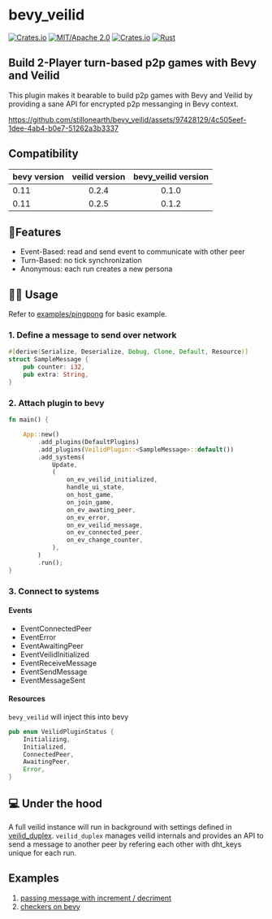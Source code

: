 # bevy_veilid

[![Crates.io](https://img.shields.io/crates/v/bevy_veilid.svg)](https://crates.io/crates/bevy_veilid)
[![MIT/Apache 2.0](https://img.shields.io/badge/license-MIT%2FApache-blue.svg)](https://github.com/bevyengine/bevy#license)
[![Crates.io](https://img.shields.io/crates/d/bevy_veilid.svg)](https://crates.io/crates/bevy_veilid)
[![Rust](https://github.com/stillonearth/bevy_veilid/workflows/CI/badge.svg)](https://github.com/stillonearth/bevy_veilid/actions)

## Build 2-Player turn-based p2p games with Bevy and Veilid

This plugin makes it bearable to build p2p games with Bevy and Veilid by providing a sane API 
for encrypted p2p messanging in Bevy context.



https://github.com/stillonearth/bevy_veilid/assets/97428129/4c505eef-1dee-4ab4-b0e7-51262a3b3337



## Compatibility

| bevy version | veilid version | bevy_veilid version |
| ------------ | :-------------:| :-----------------: |
| 0.11         |   0.2.4        | 0.1.0               |
| 0.11         |   0.2.5        | 0.1.2               |

## 📝Features

- Event-Based: read and send event to communicate with other peer
- Turn-Based: no tick synchronization
- Anonymous: each run creates a new persona 

## 👩‍💻 Usage

Refer to [examples/pingpong](examples/pingpong.rs) for basic example.

### 1. Define a message to send over network

```rust
#[derive(Serialize, Deserialize, Debug, Clone, Default, Resource)]
struct SampleMessage {
    pub counter: i32,
    pub extra: String,
}
```

### 2. Attach plugin to bevy

```rust
fn main() {

    App::new()
        .add_plugins(DefaultPlugins)
        .add_plugins(VeilidPlugin::<SampleMessage>::default())
        .add_systems(
            Update,
            (
                on_ev_veilid_initialized,
                handle_ui_state,
                on_host_game,
                on_join_game,
                on_ev_awating_peer,
                on_ev_error,
                on_ev_veilid_message,
                on_ev_connected_peer,
                on_ev_change_counter,
            ),
        )
        .run();
}

```

### 3. Connect to systems

#### Events

* EventConnectedPeer
* EventError
* EventAwaitingPeer
* EventVeilidInitialized
* EventReceiveMessage<SampleMessage>
* EventSendMessage<SampleMessage>
* EventMessageSent

#### Resources

`bevy_veilid` will inject this into bevy

```rust
pub enum VeilidPluginStatus {
    Initializing,
    Initialized,
    ConnectedPeer,
    AwaitingPeer,
    Error,
}
```

## 💻 Under the hood

A full veilid instance will run in background with settings defined in [veilid_duplex](https://gitlab.com/cwiz/veilid_duplex). 
`veilid_duplex` manages veilid internals and provides an API to send a message to another peer by refering each other with dht_keys unique for each run.

## Examples

1. [passing message with increment / decriment](https://github.com/stillonearth/bevy_veilid/blob/main/examples/pingpong.rs)
2. [checkers on bevy]([https://github.com/stillonearth/CheckersOnBevy](https://github.com/stillonearth/CheckersOnBevy/)https://github.com/stillonearth/CheckersOnBevy)
